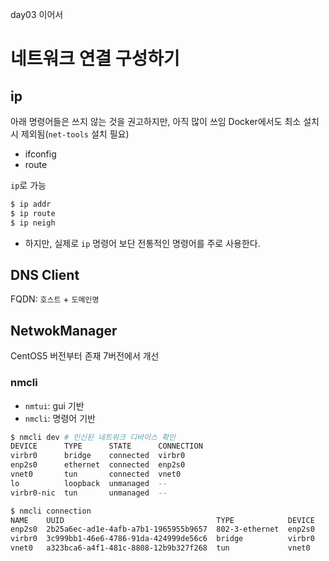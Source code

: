 day03 이어서

# 네트워크 연결 구성하기

## ip

아래 명령어들은 쓰지 않는 것을 권고하지만, 아직 많이 쓰임
Docker에서도 최소 설치 시 제외됨(`net-tools` 설치 필요)
- ifconfig
- route

`ip`로 가능
```bash
$ ip addr
$ ip route
$ ip neigh
```
- 하지만, 실제로 `ip` 명령어 보단 전통적인 명령어를 주로 사용한다.

## DNS Client
FQDN: `호스트` + `도메인명`

## NetwokManager
CentOS5 버전부터 존재
7버전에서 개선

### nmcli
- `nmtui`: gui 기반
- `nmcli`: 명령어 기반

```bash
$ nmcli dev # 인신된 네트워크 디바이스 확인
DEVICE      TYPE      STATE      CONNECTION 
virbr0      bridge    connected  virbr0     
enp2s0      ethernet  connected  enp2s0     
vnet0       tun       connected  vnet0      
lo          loopback  unmanaged  --         
virbr0-nic  tun       unmanaged  --  

$ nmcli connection 
NAME    UUID                                  TYPE            DEVICE 
enp2s0  2b25a6ec-ad1e-4afb-a7b1-1965955b9657  802-3-ethernet  enp2s0 
virbr0  3c999bb1-46e6-4786-91da-424999de56c6  bridge          virbr0 
vnet0   a323bca6-a4f1-481c-8808-12b9b327f268  tun             vnet0  
   
```

<!--stackedit_data:
eyJoaXN0b3J5IjpbMjM5NjMxMzQzLC0xNjIwMDY3NDQsLTg0OT
I3NTUyMCwxMzYwNjU4MDE3LC0yMDg4NzQ2NjEyXX0=
-->